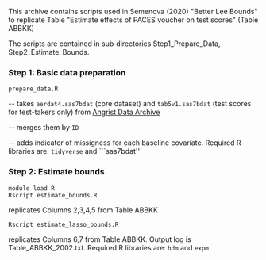 This archive contains scripts used in Semenova (2020) "Better Lee Bounds" to replicate Table "Estimate effects of PACES voucher  on test scores" (Table ABBKK)

The scripts are contained in sub‐directories Step1_Prepare_Data, Step2_Estimate_Bounds.

### Step 1: Basic data preparation
```prepare_data.R```  

-- takes ```aerdat4.sas7bdat``` (core dataset) and ```tab5v1.sas7bdat``` (test scores for test-takers only) from 
[Angrist Data Archive](https://economics.mit.edu/faculty/angrist/data1/data/angetal02)

-- merges them by ```ID```

-- adds indicator of missigness for each baseline covariate. Required R libraries are: ```tidyverse``` and ```sas7bdat'''

### Step 2: Estimate bounds 

```
module load R
Rscript estimate_bounds.R
```  

replicates Columns 2,3,4,5 from Table ABBKK

```Rscript estimate_lasso_bounds.R``` 

replicates Columns 6,7 from Table ABBKK. Output log is Table_ABBKK_2002.txt. Required R libraries are: ```hdm``` and ```expm```
